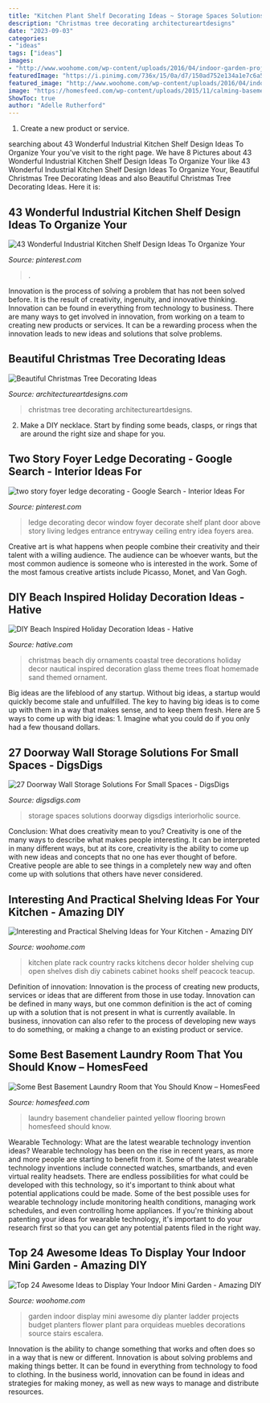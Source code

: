 ```yaml
---
title: "Kitchen Plant Shelf Decorating Ideas ~ Storage Spaces Solutions Doorway Digsdigs Interiorholic Source"
description: "Christmas tree decorating architectureartdesigns"
date: "2023-09-03"
categories:
- "ideas"
tags: ["ideas"]
images:
- "http://www.woohome.com/wp-content/uploads/2016/04/indoor-garden-projects-20.jpg"
featuredImage: "https://i.pinimg.com/736x/15/0a/d7/150ad752e134a1e7c6a598c20771eb1f.jpg"
featured_image: "http://www.woohome.com/wp-content/uploads/2016/04/indoor-garden-projects-20.jpg"
image: "https://homesfeed.com/wp-content/uploads/2015/11/calming-basement-laundry-room-design-with-yellow-painted-wall-and-white-washing-machine-and-wall-rack-and-chandelier-and-brown-flooring.jpg"
ShowToc: true
author: "Adelle Rutherford"
---
```



1. Create a new product or service.

	

		
searching about 43 Wonderful Industrial Kitchen Shelf Design Ideas To Organize Your you've visit to the right page. We have 8 Pictures about 43 Wonderful Industrial Kitchen Shelf Design Ideas To Organize Your like 43 Wonderful Industrial Kitchen Shelf Design Ideas To Organize Your, Beautiful Christmas Tree Decorating Ideas and also Beautiful Christmas Tree Decorating Ideas. Here it is:
		
    
## 43 Wonderful Industrial Kitchen Shelf Design Ideas To Organize Your

<img loading=lazy src="https://i.pinimg.com/736x/15/0a/d7/150ad752e134a1e7c6a598c20771eb1f.jpg" onerror="this.onerror=null;this.src='https://tse4.mm.bing.net/th?id=OIP.kBEgfeNwuwyNMRVQ9OtiZgHaLH&amp;pid=15.1';" alt="43 Wonderful Industrial Kitchen Shelf Design Ideas To Organize Your">

_Source: pinterest.com_

>. 

	

Innovation is the process of solving a problem that has not been solved before. It is the result of creativity, ingenuity, and innovative thinking. Innovation can be found in everything from technology to business. There are many ways to get involved in innovation, from working on a team to creating new products or services. It can be a rewarding process when the innovation leads to new ideas and solutions that solve problems.

    
## Beautiful Christmas Tree Decorating Ideas

<img loading=lazy src="https://www.architectureartdesigns.com/wp-content/uploads/2012/12/ArchitectureArtDesigns-Beautiful-Christmas-Tree-Decorating-Ideas-12.jpg" onerror="this.onerror=null;this.src='https://tse2.mm.bing.net/th?id=OIP.U_Kk0W-Bd3G2SR0lQFZJxwHaJ4&amp;pid=15.1';" alt="Beautiful Christmas Tree Decorating Ideas">

_Source: architectureartdesigns.com_

>christmas tree decorating architectureartdesigns. 

	

2. Make a DIY necklace. Start by finding some beads, clasps, or rings that are around the right size and shape for you.

    
## Two Story Foyer Ledge Decorating - Google Search - Interior Ideas For

<img loading=lazy src="https://i.pinimg.com/736x/9c/2e/4b/9c2e4b3ea5bbc0316315985931b93434--window-ledge-decor-plant-ledge-decorating.jpg" onerror="this.onerror=null;this.src='https://tse1.mm.bing.net/th?id=OIP.QYyW-8wqDtGD3rYoS3V6JwAAAA&amp;pid=15.1';" alt="two story foyer ledge decorating - Google Search - Interior Ideas For">

_Source: pinterest.com_

>ledge decorating decor window foyer decorate shelf plant door above story living ledges entrance entryway ceiling entry idea foyers area. 

	

Creative art is what happens when people combine their creativity and their talent with a willing audience. The audience can be whoever wants, but the most common audience is someone who is interested in the work. Some of the most famous creative artists include Picasso, Monet, and Van Gogh.

    
## DIY Beach Inspired Holiday Decoration Ideas - Hative

<img loading=lazy src="https://hative.com/wp-content/uploads/2015/11/beach-holiday-decorations/7-diy-beach-inspired-holiday-decoration-ideas.jpg" onerror="this.onerror=null;this.src='https://tse1.mm.bing.net/th?id=OIP.aPa0grScN2tcpQIF1mXuwgHaKo&amp;pid=15.1';" alt="DIY Beach Inspired Holiday Decoration Ideas - Hative">

_Source: hative.com_

>christmas beach diy ornaments coastal tree decorations holiday decor nautical inspired decoration glass theme trees float homemade sand themed ornament. 

	

Big ideas are the lifeblood of any startup. Without big ideas, a startup would quickly become stale and unfulfilled. The key to having big ideas is to come up with them in a way that makes sense, and to keep them fresh. Here are 5 ways to come up with big ideas: 1. Imagine what you could do if you only had a few thousand dollars.

    
## 27 Doorway Wall Storage Solutions For Small Spaces - DigsDigs

<img loading=lazy src="http://www.digsdigs.com/photos/doorway-wall-storage-solution-for-small-spaces-9.jpg" onerror="this.onerror=null;this.src='https://tse1.mm.bing.net/th?id=OIP.9C2_HqhZ9uEH_gGE7yJ4NwHaKq&amp;pid=15.1';" alt="27 Doorway Wall Storage Solutions For Small Spaces - DigsDigs">

_Source: digsdigs.com_

>storage spaces solutions doorway digsdigs interiorholic source. 

	

Conclusion: What does creativity mean to you?
Creativity is one of the many ways to describe what makes people interesting. It can be interpreted in many different ways, but at its core, creativity is the ability to come up with new ideas and concepts that no one has ever thought of before. Creative people are able to see things in a completely new way and often come up with solutions that others have never considered.

    
## Interesting And Practical Shelving Ideas For Your Kitchen - Amazing DIY

<img loading=lazy src="http://www.woohome.com/wp-content/uploads/2017/08/kitchen-shelf-ideas-7.jpg" onerror="this.onerror=null;this.src='https://tse4.mm.bing.net/th?id=OIP.ZaZDsPaHquCIXM61_mHXjQHaLW&amp;pid=15.1';" alt="Interesting and Practical Shelving Ideas for Your Kitchen - Amazing DIY">

_Source: woohome.com_

>kitchen plate rack country racks kitchens decor holder shelving cup open shelves dish diy cabinets cabinet hooks shelf peacock teacup. 

	

Definition of innovation:
Innovation is the process of creating new products, services or ideas that are different from those in use today. Innovation can be defined in many ways, but one common definition is the act of coming up with a solution that is not present in what is currently available. In business, innovation can also refer to the process of developing new ways to do something, or making a change to an existing product or service.

    
## Some Best Basement Laundry Room That You Should Know – HomesFeed

<img loading=lazy src="https://homesfeed.com/wp-content/uploads/2015/11/calming-basement-laundry-room-design-with-yellow-painted-wall-and-white-washing-machine-and-wall-rack-and-chandelier-and-brown-flooring.jpg" onerror="this.onerror=null;this.src='https://tse3.mm.bing.net/th?id=OIP.O-YZCWuOMQiD58cC7wYPvQHaLG&amp;pid=15.1';" alt="Some Best Basement Laundry Room that You Should Know – HomesFeed">

_Source: homesfeed.com_

>laundry basement chandelier painted yellow flooring brown homesfeed should know. 

	

Wearable Technology: What are the latest wearable technology invention ideas?
Wearable technology has been on the rise in recent years, as more and more people are starting to benefit from it. Some of the latest wearable technology inventions include connected watches, smartbands, and even virtual reality headsets. There are endless possibilities for what could be developed with this technology, so it's important to think about what potential applications could be made. Some of the best possible uses for wearable technology include monitoring health conditions, managing work schedules, and even controlling home appliances. If you're thinking about patenting your ideas for wearable technology, it's important to do your research first so that you can get any potential patents filed in the right way.

    
## Top 24 Awesome Ideas To Display Your Indoor Mini Garden - Amazing DIY

<img loading=lazy src="http://www.woohome.com/wp-content/uploads/2016/04/indoor-garden-projects-20.jpg" onerror="this.onerror=null;this.src='https://tse4.mm.bing.net/th?id=OIP.IkTcZvxhJrL1IviUxyAlywHaSh&amp;pid=15.1';" alt="Top 24 Awesome Ideas to Display Your Indoor Mini Garden - Amazing DIY">

_Source: woohome.com_

>garden indoor display mini awesome diy planter ladder projects budget planters flower plant para orquideas muebles decorations source stairs escalera. 

	

Innovation is the ability to change something that works and often does so in a way that is new or different. Innovation is about solving problems and making things better. It can be found in everything from technology to food to clothing. In the business world, innovation can be found in ideas and strategies for making money, as well as new ways to manage and distribute resources.

